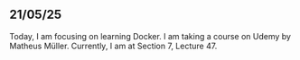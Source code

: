 ## 21/05/25
Today, I am focusing on learning Docker. I am taking a course on Udemy by Matheus Müller.
Currently, I am at Section 7, Lecture 47.
